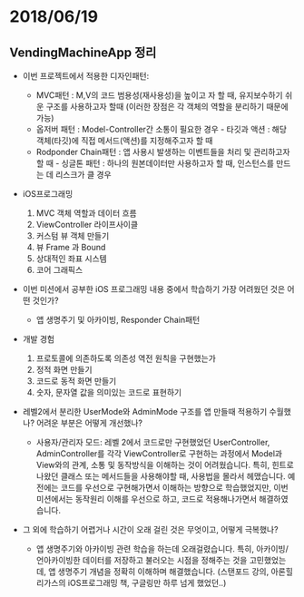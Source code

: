 # 2018/06/19
## VendingMachineApp 정리
- 이번 프로젝트에서 적용한 디자인패턴:
  - MVC패턴 : M,V의 코드 범용성(재사용성)을 높이고 자 할 때, 유지보수하기 쉬운 구조를 사용하고자 할때 (이러한 장점은 각 객체의 역할을 분리하기 때문에 가능)
  - 옵저버 패턴 : Model-Controller간 소통이 필요한 경우 - 타깃과 액션 : 해당 객체(타깃)에 직접 메서드(액션)를 지정해주고자 할 때
  - Rodponder Chain패턴 : 앱 사용시 발생하는 이벤트들을 처리 및 관리하고자 할 때 - 싱글톤 패턴 : 하나의 원본데이터만 사용하고자 할 때, 인스턴스를 만드는 데 리스크가 클 경우

- iOS프로그래밍
  1. MVC 객체 역할과 데이터 흐름
  2. ViewController 라이프사이클
  3. 커스텀 뷰 객체 만들기
  4. 뷰 Frame 과 Bound
  5. 상대적인 좌표 시스템
  6. 코어 그래픽스

- 이번 미션에서 공부한 iOS 프로그래밍 내용 중에서 학습하기 가장 어려웠던 것은 어떤 것인가?
  - 앱 생명주기 및 아카이빙, Responder Chain패턴

- 개발 경험
  1. 프로토콜에 의존하도록 의존성 역전 원칙을 구현했는가
  2. 정적 화면 만들기
  3. 코드로 동적 화면 만들기
  4. 숫자, 문자열 값을 의미있는 코드로 표현하기

- 레벨2에서 분리한 UserMode와 AdminMode 구조를 앱 만들때 적용하기 수월했나? 어려운 부분은 어떻게 개선했나?
  - 사용자/관리자 모드: 레벨 2에서 코드로만 구현했었던 UserController, AdminController를 각각 ViewController로 구현하는 과정에서 Model과 View와의 관계, 소통 및 동작방식을 이해하는 것이 어려웠습니다. 특히, 힌트로 나왔던 클래스 또는 메서드들을 사용해야할 때, 사용법을 몰라서 헤맸습니다. 예전에는 코드를 우선으로 구현해가면서 이해하는 방향으로 학습했었지만, 이번 미션에서는 동작원리 이해를 우선으로 하고, 코드로 적용해나가면서 해결하였습니다.

- 그 외에 학습하기 어렵거나 시간이 오래 걸린 것은 무엇이고, 어떻게 극복했나?
  - 앱 생명주기와 아카이빙 관련 학습을 하는데 오래걸렸습니다. 특히, 아카이빙/언아카이빙한 데이터를 저장하고 불러오는 시점을 정해주는 것을 고민했었는데, 앱 생명주기 개념을 정확히 이해하며 해결했습니다. (스탠포드 강의, 아론힐리가스의 iOS프로그래밍 책, 구글링만 하루 넘게 했었던..)
